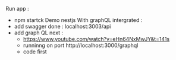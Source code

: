 Run app :
- npm startck
Demo nestjs With graphQL intergrated :
- add swagger done : localhost:3003/api
- add graph QL next : 
  - https://www.youtube.com/watch?v=eHn64NxMwJY&t=141s
  - runninng on port http://localhost:3000/graphql
  - code first
